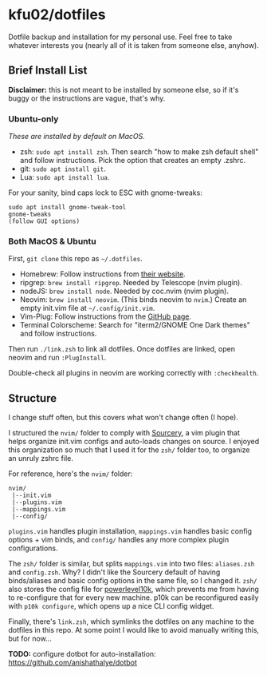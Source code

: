 # kfu02/dotfiles

Dotfile backup and installation for my personal use. Feel free to take whatever
interests you (nearly all of it is taken from someone else, anyhow).

## Brief Install List

**Disclaimer:** this is not meant to be installed by someone else, so if it's
buggy or the instructions are vague, that's why.

### Ubuntu-only

*These are installed by default on MacOS.*

 - zsh: `sudo apt install zsh`. Then search "how to make zsh default shell" and
   follow instructions. Pick the option that creates an empty .zshrc.
 - git: `sudo apt install git`.
 - Lua: `sudo apt install lua`.

For your sanity, bind caps lock to ESC with gnome-tweaks:

```
sudo apt install gnome-tweak-tool
gnome-tweaks
(follow GUI options)
```

### Both MacOS & Ubuntu

First, `git clone` this repo as `~/.dotfiles`.

 - Homebrew: Follow instructions from [their website](https://brew.sh/).
 - ripgrep: `brew install ripgrep`. Needed by Telescope (nvim plugin).
 - nodeJS: `brew install node`. Needed by coc.nvim (nvim plugin). 
 - Neovim: `brew install neovim`. (This binds neovim to `nvim`.) Create an empty init.vim file at `~/.config/init.vim`.
 - Vim-Plug: Follow instructions from the [GitHub page](https://github.com/junegunn/vim-plug#neovim). 
 - Terminal Colorscheme: Search for "iterm2/GNOME One Dark themes" and follow
   instructions.

Then run `./link.zsh` to link all dotfiles. Once dotfiles are linked, open neovim and run `:PlugInstall`.

Double-check all plugins in neovim are working correctly with `:checkhealth`.

## Structure

I change stuff often, but this covers what won't change often (I hope).

I structured the `nvim/` folder to comply with
[Sourcery](https://github.com/jesseleite/vim-sourcery), a vim plugin that helps
organize init.vim configs and auto-loads changes on source. I enjoyed this
organization so much that I used it for the `zsh/` folder too, to organize an
unruly zshrc file. 

For reference, here's the `nvim/` folder:
```
nvim/
 |--init.vim
 |--plugins.vim
 |--mappings.vim
 |--config/
```
`plugins.vim` handles plugin installation, `mappings.vim` handles basic config
options + vim binds, and `config/` handles any more complex plugin
configurations.

The `zsh/` folder is similar, but splits `mappings.vim` into two files:
`aliases.zsh` and `config.zsh`. Why? I didn't like the Sourcery default
of having binds/aliases and basic config options in the same file, so I
changed it. `zsh/` also stores the config file for
[powerlevel10k](https://github.com/romkatv/powerlevel10k), which prevents
me from having to re-configure that for every new machine. p10k can be
reconfigured easily with `p10k configure`, which opens up a nice CLI
config widget.

Finally, there's `link.zsh`, which symlinks the dotfiles on any machine to the
dotfiles in this repo. At some point I would like to avoid manually writing
this, but for now...

**TODO:** configure dotbot for auto-installation: https://github.com/anishathalye/dotbot
